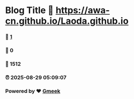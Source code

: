# Blog Title :link: https://awa-cn.github.io/Laoda.github.io 
### :page_facing_up: [1](https://awa-cn.github.io/Laoda.github.io/tag.html) 
### :speech_balloon: 0 
### :hibiscus: 1512 
### :alarm_clock: 2025-08-29 05:09:07 
### Powered by :heart: [Gmeek](https://github.com/Meekdai/Gmeek)
